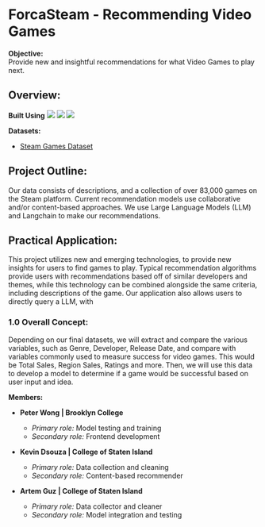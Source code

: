 # ForcaSteam - Recommending Video Games

**Objective:**  
Provide new and insightful recommendations for what Video Games to play next.


## Overview:
**Built Using** 
<img src="https://camo.githubusercontent.com/89a772d0673376b9abf671ce8281af4704cdcf2ad50f61026e1afe820e8327a8/68747470733a2f2f696d672e736869656c64732e696f2f62616467652f73747265616d6c69742d6666666666663f7374796c653d666f722d7468652d6261646765266c6f676f3d73747265616d6c6974266c6f676f436f6c6f723d666630303030"/>  <img src="https://avatars.githubusercontent.com/u/25720743?s=48&v=4">   <img src="https://github.com/langchain-ai.png?size=40">



**Datasets:**  
- <a href = "https://www.kaggle.com/datasets/fronkongames/steam-games-dataset">Steam Games Dataset</a>

## Project Outline:
Our data consists of descriptions, and a collection of over 83,000 games on the Steam platform. Current recommendation models use collaborative and/or content-based approaches. We use Large Language Models (LLM) and Langchain to make our recommendations.

## Practical Application:
This project utilizes new and emerging technologies, to provide new insights for users to find games to play. Typical recommendation algorithms provide users with recommendations based off of similar developers and themes, while this technology can be combined alongside the same criteria, including descriptions of the game. Our application also allows users to directly query a LLM, with

### 1.0 Overall Concept:
Depending on our final datasets, we will extract and compare the various variables, such as Genre, Developer, Release Date, and compare with variables commonly used to measure success for video games. This would be Total Sales, Region Sales, Ratings and more. Then, we will use this data to develop a model to determine if a game would be successful based on user input and idea.

**Members:**  
- **Peter Wong | Brooklyn College**  
  - *Primary role:* Model testing and training 
  - *Secondary role:* Frontend development
  
- **Kevin Dsouza | College of Staten Island**  
  - *Primary role:* Data collection and cleaning
  - *Secondary role:* Content-based recommender
  
- **Artem Guz | College of Staten Island**  
  - *Primary role:* Data collector and cleaner  
  - *Secondary role:* Model integration and testing

